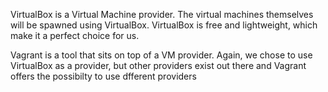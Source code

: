 VirtualBox is a Virtual Machine provider. The virtual machines themselves will be spawned using VirtualBox. 
VirtualBox is free and lightweight, which make it a perfect choice for us.

Vagrant is a tool that sits on top of a VM provider. Again, we chose to use VirtualBox as a provider, but other providers exist out there and Vagrant offers the possibilty to use dfferent providers 
